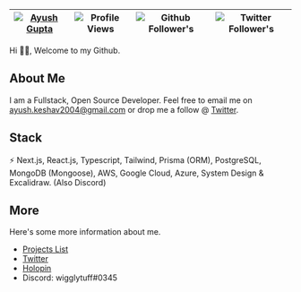 | [![Ayush Gupta](https://img.shields.io/badge/Ayush-Gupta-<COLOR>.svg)](https://shields.io/) | ![Profile Views](https://komarev.com/ghpvc/?username=is-it-ayush&color=green) | ![Github Follower's](https://img.shields.io/github/followers/is-it-ayush) | ![Twitter Follower's](https://img.shields.io/twitter/follow/is_it_ayush?color=12&label=Follow%20Twitter&style=plastic) |
--| --| --| --|

[Projects List]: /PROJECTS.md

Hi 👋🏽, Welcome to my Github.

## About Me
I am a Fullstack, Open Source Developer. Feel free to email me on [ayush.keshav2004@gmail.com](mailto:ayush.keshav2004@gmail.com) or drop me a follow @ [Twitter](https://twitter.com/is_it_ayush).

## **Stack**
⚡ Next.js, React.js, Typescript, Tailwind, Prisma (ORM), PostgreSQL, MongoDB (Mongoose), AWS, Google Cloud, Azure, System Design & Excalidraw. (Also Discord)

## More
Here's some more information about me.
- [Projects List]
- [Twitter](https://twitter.com/is_it_ayush)
- [Holopin](https://holopin.io/@isitayush)
- Discord: wigglytuff#0345
